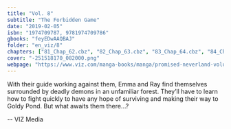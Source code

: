 ```yaml
---
title: "Vol. 8"
subtitle: "The Forbidden Game"
date: "2019-02-05"
isbn: "1974709787, 9781974709786"
gbooks: "feyEDwAAQBAJ"
folder: "en_viz/8"
chapters: ["81_Chap_62.cbz", "82_Chap_63.cbz", "83_Chap_64.cbz", "84_Chap_65.cbz", "85_Chap_66.cbz", "86_Chap_67.cbz", "87_Chap_68.cbz", "88_Chap_69.cbz", "89_Chap_70.cbz"]
cover: "-251518170_082000.png"
webpage: "https://www.viz.com/manga-books/manga/promised-neverland-volume-8/product/5818"
---
```


<p>With their guide working against them, Emma and Ray find themselves surrounded by deadly demons in an unfamiliar forest. They’ll have to learn how to fight quickly to have any hope of surviving and making their way to Goldy Pond. But what awaits them there...?</p> -- VIZ Media
